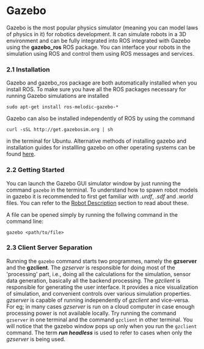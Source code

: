 # Gazebo

Gazebo is the most popular physics simulator (meaning you can model laws of physics in it) for robotics development. It can simulate robots in a
3D environment and can be fully integrated into ROS integrated with Gazebo using the
**gazebo_ros** ROS package. You can interface your robots in the simulation using ROS
and control them using ROS messages and services.

### 2.1 Installation

Gazebo and gazebo_ros package are both automatically installed when you install ROS. To make sure you have all the
ROS packages necessary for running Gazebo simulations are installed

`sudo apt-get install ros-melodic-gazebo-*`

Gazebo can also be installed independently of ROS by using the command 

`curl -sSL http://get.gazebosim.org | sh`

in the terminal for Ubuntu. Alternative methods of installing gazebo and installation guides for installling gazebo on other operating systems can be found [here](http://gazebosim.org/tutorials?cat=install).

### 2.2 Getting Started

You can launch the Gazebo GUI simulator window by just running the command `gazebo`
in the terminal. To understand how to spawn robot models in gazebo it is recommended to first get familiar with _.urdf_, _.sdf_ and _.world_ files. You can refer to the [Robot Description]() section to read about these.

A file can be opened simply by running the follwing command in the command line:

`gazebo <path/to/file>`

### 2.3 Client Server Separation

Running the `gazebo` command starts two programmes, namely the **gzserver** and the **gzclient**. The _gzserver_ is responsible for doing most of the 'processing' part, i.e., doing all the calculations for the simulation, sensor data generation, basically all the backend processing. The _gzclient_ is responsible for generating the user interface. It provides a nice visualization of simulation, and convenient controls over various simulation properties. _gzserver_ is capable of running independently of _gzclient_ and vice-versa. For eg; in many cases _gzserver_ is run on a cloud computer in case enough processing power is not available locally. Try running the command `gzserver` in one terminal and the command `gzclient` in other terminal. You will notice that the gazebo window pops up only when you run the `gzclient` command. The term **_run headless_** is used to refer to cases when only the _gzserver_ is being used.

